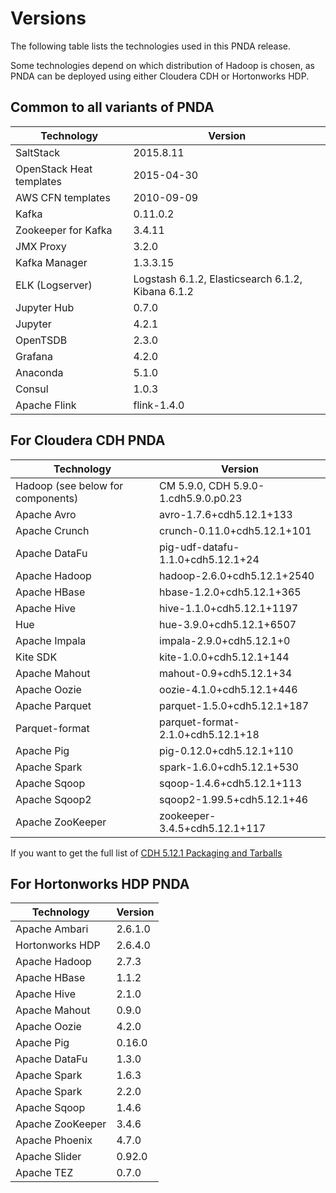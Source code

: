 # Versions
The following table lists the technologies used in this PNDA release.

Some technologies depend on which distribution of Hadoop is chosen, as PNDA can be deployed using either Cloudera CDH or Hortonworks HDP.

## Common to all variants of PNDA

| Technology | Version |
|---|---|
|SaltStack|2015.8.11|
|OpenStack Heat templates|2015-04-30|
|AWS CFN templates|2010-09-09|
|Kafka|0.11.0.2|
|Zookeeper for Kafka|3.4.11|
|JMX Proxy|3.2.0|
|Kafka Manager|1.3.3.15|
|ELK (Logserver)|Logstash 6.1.2, Elasticsearch 6.1.2, Kibana 6.1.2|
|Jupyter Hub|0.7.0|
|Jupyter|4.2.1|
|OpenTSDB|2.3.0|
|Grafana|4.2.0|
|Anaconda|5.1.0|
|Consul|1.0.3|
|Apache Flink|flink-1.4.0|

## For Cloudera CDH PNDA

| Technology | Version |
|---|---|
|Hadoop (see below for components)|CM 5.9.0, CDH 5.9.0-1.cdh5.9.0.p0.23 |
|Apache Avro|avro-1.7.6+cdh5.12.1+133|
|Apache Crunch|crunch-0.11.0+cdh5.12.1+101|
|Apache DataFu|pig-udf-datafu-1.1.0+cdh5.12.1+24|
|Apache Hadoop|hadoop-2.6.0+cdh5.12.1+2540|
|Apache HBase|hbase-1.2.0+cdh5.12.1+365|
|Apache Hive|hive-1.1.0+cdh5.12.1+1197|
|Hue|hue-3.9.0+cdh5.12.1+6507|
|Apache Impala|impala-2.9.0+cdh5.12.1+0|
|Kite SDK|kite-1.0.0+cdh5.12.1+144|
|Apache Mahout|mahout-0.9+cdh5.12.1+34|
|Apache Oozie|oozie-4.1.0+cdh5.12.1+446|
|Apache Parquet|parquet-1.5.0+cdh5.12.1+187|
|Parquet-format|parquet-format-2.1.0+cdh5.12.1+18|
|Apache Pig|pig-0.12.0+cdh5.12.1+110|
|Apache Spark|spark-1.6.0+cdh5.12.1+530|
|Apache Sqoop|sqoop-1.4.6+cdh5.12.1+113|
|Apache Sqoop2|sqoop2-1.99.5+cdh5.12.1+46|
|Apache ZooKeeper|zookeeper-3.4.5+cdh5.12.1+117|

If you want to get the full list of [CDH 5.12.1 Packaging and Tarballs](https://www.cloudera.com/documentation/enterprise/release-notes/topics/cm_vd_cdh_package_tarball_512.html#concept_4g0_dmn_yk)

## For Hortonworks HDP PNDA

| Technology | Version |
|---|---|
|Apache Ambari |2.6.1.0|
|Hortonworks HDP |2.6.4.0|
|Apache Hadoop|2.7.3|
|Apache HBase|1.1.2|
|Apache Hive|2.1.0|
|Apache Mahout|0.9.0|
|Apache Oozie |4.2.0|
|Apache Pig |0.16.0|
|Apache DataFu |1.3.0|
|Apache Spark |1.6.3|
|Apache Spark |2.2.0|
|Apache Sqoop |1.4.6|
|Apache ZooKeeper|3.4.6|
|Apache Phoenix|4.7.0|
|Apache Slider|0.92.0|
|Apache TEZ|0.7.0|
